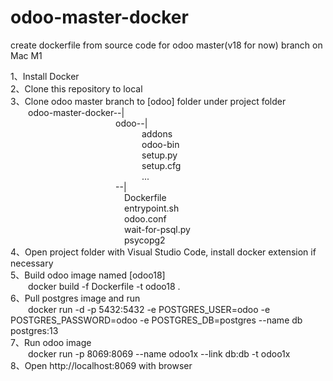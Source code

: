 # odoo-master-docker
create dockerfile from source code for odoo master(v18 for now) branch on Mac M1

1、Install Docker  
2、Clone this repository to local  
3、Clone odoo master branch to [odoo] folder under project folder  
&emsp;&emsp;odoo-master-docker--|  
&emsp;&emsp;&emsp;&emsp;&emsp;&emsp;&emsp;&emsp;&emsp;&emsp;&emsp;&emsp;odoo--|  
&emsp;&emsp;&emsp;&emsp;&emsp;&emsp;&emsp;&emsp;&emsp;&emsp;&emsp;&emsp;&emsp;&emsp;&emsp;addons  
&emsp;&emsp;&emsp;&emsp;&emsp;&emsp;&emsp;&emsp;&emsp;&emsp;&emsp;&emsp;&emsp;&emsp;&emsp;odoo-bin  
&emsp;&emsp;&emsp;&emsp;&emsp;&emsp;&emsp;&emsp;&emsp;&emsp;&emsp;&emsp;&emsp;&emsp;&emsp;setup.py  
&emsp;&emsp;&emsp;&emsp;&emsp;&emsp;&emsp;&emsp;&emsp;&emsp;&emsp;&emsp;&emsp;&emsp;&emsp;setup.cfg  
&emsp;&emsp;&emsp;&emsp;&emsp;&emsp;&emsp;&emsp;&emsp;&emsp;&emsp;&emsp;&emsp;&emsp;&emsp;...  
&emsp;&emsp;&emsp;&emsp;&emsp;&emsp;&emsp;&emsp;&emsp;&emsp;&emsp;&emsp;--|  
&emsp;&emsp;&emsp;&emsp;&emsp;&emsp;&emsp;&emsp;&emsp;&emsp;&emsp;&emsp;&emsp;Dockerfile  
&emsp;&emsp;&emsp;&emsp;&emsp;&emsp;&emsp;&emsp;&emsp;&emsp;&emsp;&emsp;&emsp;entrypoint.sh  
&emsp;&emsp;&emsp;&emsp;&emsp;&emsp;&emsp;&emsp;&emsp;&emsp;&emsp;&emsp;&emsp;odoo.conf  
&emsp;&emsp;&emsp;&emsp;&emsp;&emsp;&emsp;&emsp;&emsp;&emsp;&emsp;&emsp;&emsp;wait-for-psql.py  
&emsp;&emsp;&emsp;&emsp;&emsp;&emsp;&emsp;&emsp;&emsp;&emsp;&emsp;&emsp;&emsp;psycopg2  
4、Open project folder with Visual Studio Code, install docker extension if necessary  
5、Build odoo image named [odoo18]  
&emsp;&emsp;docker build -f Dockerfile -t odoo18 .  
6、Pull postgres image and run  
&emsp;&emsp;docker run -d -p 5432:5432 -e POSTGRES_USER=odoo -e POSTGRES_PASSWORD=odoo -e POSTGRES_DB=postgres --name db postgres:13  
7、Run odoo image  
&emsp;&emsp;docker run -p 8069:8069 --name odoo1x --link db:db -t odoo1x  
8、Open http://localhost:8069 with browser  
